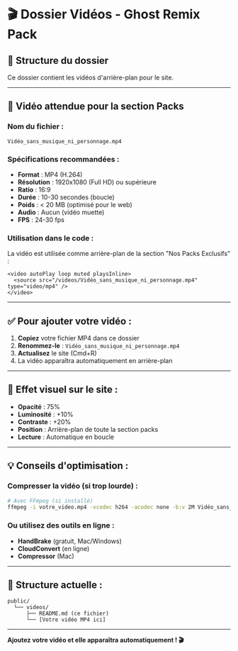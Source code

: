 # 🎬 Dossier Vidéos - Ghost Remix Pack

## 📁 Structure du dossier

Ce dossier contient les vidéos d'arrière-plan pour le site.

---

## 🎯 Vidéo attendue pour la section Packs

### Nom du fichier :
```
Vidéo_sans_musique_ni_personnage.mp4
```

### Spécifications recommandées :
- **Format** : MP4 (H.264)
- **Résolution** : 1920x1080 (Full HD) ou supérieure
- **Ratio** : 16:9
- **Durée** : 10-30 secondes (boucle)
- **Poids** : < 20 MB (optimisé pour le web)
- **Audio** : Aucun (vidéo muette)
- **FPS** : 24-30 fps

### Utilisation dans le code :
La vidéo est utilisée comme arrière-plan de la section "Nos Packs Exclusifs" :
```tsx
<video autoPlay loop muted playsInline>
  <source src="/videos/Vidéo_sans_musique_ni_personnage.mp4" type="video/mp4" />
</video>
```

---

## ✅ Pour ajouter votre vidéo :

1. **Copiez** votre fichier MP4 dans ce dossier
2. **Renommez-le** : `Vidéo_sans_musique_ni_personnage.mp4`
3. **Actualisez** le site (Cmd+R)
4. La vidéo apparaîtra automatiquement en arrière-plan

---

## 🎨 Effet visuel sur le site :

- **Opacité** : 75%
- **Luminosité** : +10%
- **Contraste** : +20%
- **Position** : Arrière-plan de toute la section packs
- **Lecture** : Automatique en boucle

---

## 💡 Conseils d'optimisation :

### Compresser la vidéo (si trop lourde) :
```bash
# Avec FFmpeg (si installé)
ffmpeg -i votre_video.mp4 -vcodec h264 -acodec none -b:v 2M Vidéo_sans_musique_ni_personnage.mp4
```

### Ou utilisez des outils en ligne :
- **HandBrake** (gratuit, Mac/Windows)
- **CloudConvert** (en ligne)
- **Compressor** (Mac)

---

## 📂 Structure actuelle :

```
public/
  └── videos/
      ├── README.md (ce fichier)
      └── [Votre vidéo MP4 ici]
```

---

**Ajoutez votre vidéo et elle apparaîtra automatiquement ! 🎬**


